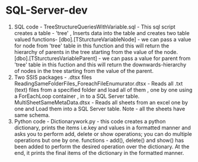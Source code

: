 # SQL-Server-dev

1. SQL code - TreeStructureQueriesWithVariable.sql - This sql script creates a table - 'tree' , Inserts data into the table and creates two table valued functions-
   [dbo].[TSturctureVariableNode] - we can pass a value for node from 'tree' table in this function and this will 
   return the hierarchy of parents in the tree starting from the value of the node.
   [dbo].[TSturcturesVariableParent] - we can pass a value for parent from 'tree' table in this fuction and this 
   will return the downwards-hierarchy of nodes in the tree starting from the value of the parent.
2. Two SSIS packages - .dtsx files
   ReadingSameFolderFiles_ForeachFileEnumurator.dtsx - Reads all .txt (text) files from a specified folder and load 
   all of them , one by one using a ForEachLoop container , in to a SQL Server table.
   MultiSheetSameMetaData.dtsx - Reads all sheets from an excel one by one and Load them into a SQL Server table. 
   Note - all the sheets have same schema.
3. Python code - Dictionarywork.py - this code creates a python dictionary, prints the items i.e.key and values 
 in a formatted manner and asks you to perform add, delete or show operations; you can do multiple operations but 
 one by one. functions - add(), delete() and show() has been added to perform the desired operation over the 
 dictionary.  At the end, it prints the final items of the dictionary in the formatted manner.   

